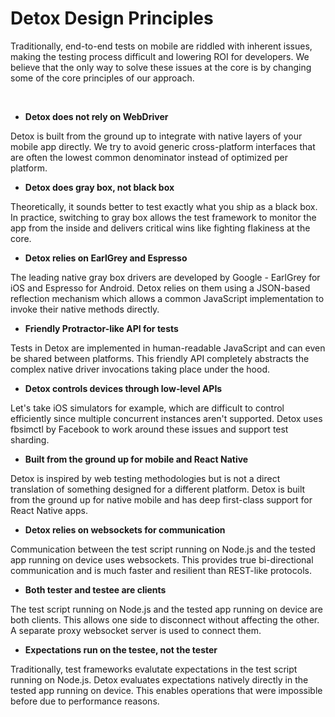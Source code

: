 # Detox Design Principles

Traditionally, end-to-end tests on mobile are riddled with inherent issues, making the testing process difficult and lowering ROI for developers. We believe that the only way to solve these issues at the core is by changing some of the core principles of our approach.

<br>

* **Detox does not rely on WebDriver**

Detox is built from the ground up to integrate with native layers of your mobile app directly. We try to avoid generic cross-platform interfaces that are often the lowest common denominator instead of optimized per platform.

* **Detox does gray box, not black box**

Theoretically, it sounds better to test exactly what you ship as a black box. In practice, switching to gray box allows the test framework to monitor the app from the inside and delivers critical wins like fighting flakiness at the core.

* **Detox relies on EarlGrey and Espresso**

The leading native gray box drivers are developed by Google - EarlGrey for iOS and Espresso for Android. Detox relies on them using a JSON-based reflection mechanism which allows a common JavaScript implementation to invoke their native methods directly.

* **Friendly Protractor-like API for tests**

Tests in Detox are implemented in human-readable JavaScript and can even be shared between platforms. This friendly API completely abstracts the complex native driver invocations taking place under the hood.

* **Detox controls devices through low-level APIs**

Let's take iOS simulators for example, which are difficult to control efficiently since multiple concurrent instances aren't supported. Detox uses fbsimctl by Facebook to work around these issues and support test sharding.

* **Built from the ground up for mobile and React Native**

Detox is inspired by web testing methodologies but is not a direct translation of something designed for a different platform. Detox is built from the ground up for native mobile and has deep first-class support for React Native apps.

* **Detox relies on websockets for communication**

Communication between the test script running on Node.js and the tested app running on device uses websockets. This provides true bi-directional communication and is much faster and resilient than REST-like protocols.

* **Both tester and testee are clients**

The test script running on Node.js and the tested app running on device are both clients. This allows one side to disconnect without affecting the other. A separate proxy websocket server is used to connect them.

* **Expectations run on the testee, not the tester**

Traditionally, test frameworks evalutate expectations in the test script running on Node.js. Detox evaluates expectations natively directly in the tested app running on device. This enables operations that were impossible before due to performance reasons.
